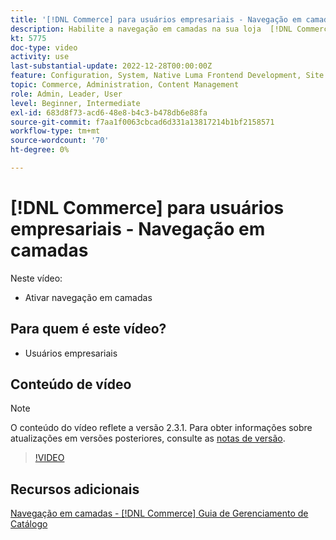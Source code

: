 ```yaml
---
title: '[!DNL Commerce] para usuários empresariais - Navegação em camadas'
description: Habilite a navegação em camadas na sua loja  [!DNL Commerce]  para que os clientes possam encontrar produtos de forma fácil e rápida.
kt: 5775
doc-type: video
activity: use
last-substantial-update: 2022-12-28T00:00:00Z
feature: Configuration, System, Native Luma Frontend Development, Site Navigation
topic: Commerce, Administration, Content Management
role: Admin, Leader, User
level: Beginner, Intermediate
exl-id: 683d8f73-acd6-48e8-b4c3-b478db6e88fa
source-git-commit: f7aa1f0063cbcad6d331a13817214b1bf2158571
workflow-type: tm+mt
source-wordcount: '70'
ht-degree: 0%

---
```


# [!DNL Commerce] para usuários empresariais - Navegação em camadas

Neste vídeo:

- Ativar navegação em camadas

## Para quem é este vídeo?

- Usuários empresariais

## Conteúdo de vídeo

>[!NOTE]
>
>O conteúdo do vídeo reflete a versão 2.3.1. Para obter informações sobre atualizações em versões posteriores, consulte as [notas de versão](https://experienceleague.adobe.com/docs/commerce-operations/release/notes/overview.html?lang=pt-BR).

>[!VIDEO](https://video.tv.adobe.com/v/329956?quality=12&learn=on&captions=por_br)

## Recursos adicionais

[Navegação em camadas - [!DNL Commerce] Guia de Gerenciamento de Catálogo](https://experienceleague.adobe.com/docs/commerce-admin/catalog/catalog/navigation/navigation-layered.html?lang=pt-BR)
